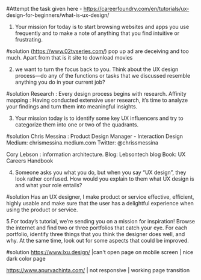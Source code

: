 #Attempt the task given here - https://careerfoundry.com/en/tutorials/ux- design-for-beginners/what-is-ux-design/


1.  Your mission for today is to start browsing websites and apps you use frequently and to make a note of anything that you find intuitive or frustrating.

#solution
(https://www.02tvseries.com/) pop up ad are deceiving and too much. Apart from that is it site to download movies



2.  we want to turn the focus back to you. Think about the UX design process—do any of the functions or tasks that we discussed resemble anything you do in your current job?

#solution
Research : Every design process begins with research.
Affinity mapping : Having conducted extensive user research, it’s time to analyze your findings and turn them into meaningful insights.

3. Your mission today is to identify some key UX influencers and try to categorize them into one or two of the quadrants.

#solution
Chris Messina : Product Design Manager - Interaction Design
Medium: chrismessina.medium.com
Twitter: @chrissmessina

Cory Lebson : information architecture.
Blog: Lebsontech blog
Book: UX Careers Handbook


4. Someone asks you what you do, but when you say “UX design”, they look rather confused. How would you explain to them what UX design is and what your role entails?

#solution
Has an UX designer, I make product or service effective, efficient, highly usable and make sure that the user has a delightful experience when using the product or service.


5.For today’s tutorial, we’re sending you on a mission for inspiration! Browse the internet and find two or three portfolios that catch your eye. For each portfolio, identify three things that you think the designer does well, and why. At the same time, look out for some aspects that could be improved.

#solution
https://www.lxu.design/ |can't open page on mobile screen | nice dark color page

https://www.apurvachinta.com/ | not responsive | working page transition
